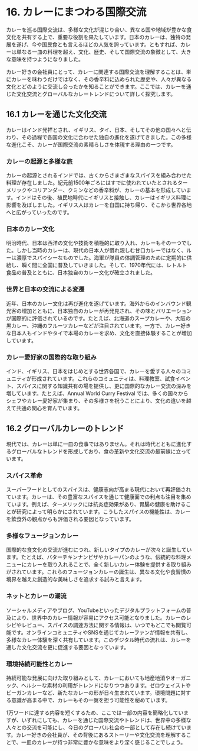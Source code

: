 # 16. カレーにまつわる国際交流

カレーを巡る国際交流は、多様な文化が混じり合い、異なる国や地域が豊かな食文化を共有する上で、重要な役割を果たしています。日本のカレーは、独特の発展を遂げ、今や国民食とも言えるほどの人気を誇っています。ともすれば、カレーは単なる一皿の料理を超え、文化、歴史、そして国際交流の象徴として、大きな意味を持つようになりました。

カレー好きの会社員にとって、カレーに関連する国際交流を理解することは、単にカレーを味わうだけではなく、その香辛料に込められた歴史や、人々が異なる文化とどのように交流し合ったかを知ることができます。ここでは、カレーを通じた文化交流とグローバルなカレートレンドについて詳しく探究します。

## 16.1 カレーを通じた文化交流

カレーはインド発祥とされ、イギリス、タイ、日本、そしてその他の国々へと伝わり、その過程で各国の文化に合わせた独自の進化を遂げてきました。この多様な進化こそ、カレーが国際交流の素晴らしさを体現する理由の一つです。

### カレーの起源と多様な旅

カレーの起源とされるインドでは、古くからさまざまなスパイスを組み合わせた料理が存在しました。紀元前1500年ごろにはすでに使われていたとされるターメリックやコリアンダー、クミンなどの香辛料が、カレーの基本を形成しています。インドはその後、植民地時代にイギリスと接触し、カレーはイギリス料理に影響を及ぼしました。イギリス人はカレーを自国に持ち帰り、そこから世界各地へと広がっていったのです。

### 日本のカレー文化

明治時代、日本は西洋の文化や技術を積極的に取り入れ、カレーもその一つでした。しかし当時のカレーは、現代の日本人が慣れ親しむ甘口カレーではなく、ルーは濃厚でスパイシーなものでした。海軍が隊員の体調管理のために定期的に供給し、瞬く間に全国に普及していきました。そして、1970年代には、レトルト食品の普及とともに、日本独自のカレー文化が確立されました。

### 世界と日本の交流による変遷

近年、日本のカレー文化は再び進化を遂げています。海外からのインバウンド観光客の増加とともに、日本独自のカレーが再発見され、その味とバリエーションが国際的に評価されているのです。たとえば、北海道のスープカレーや、大阪の黒カレー、沖縄のフルーツカレーなどが注目されています。一方で、カレー好きな日本人もインドやタイで本場のカレーを求め、文化を直接体験することが増加しています。

### カレー愛好家の国際的な取り組み

インド、イギリス、日本をはじめとする世界各国で、カレーを愛する人々のコミュニティが形成されています。これらのコミュニティは、料理教室、試食イベント、スパイスに関する知識共有の場を提供し、更に国際的なカレー交流の深みを増しています。たとえば、Annual World Curry Festival では、多くの国々からシェフやカレー愛好家が集まり、その多様さを祝うことにより、文化の違いを越えて共通の関心を育んでいます。

## 16.2 グローバルカレーのトレンド

現代では、カレーは単に一皿の食事ではありません。それは時代とともに進化するグローバルなトレンドを形成しており、食の革新や文化交流の最前線に立っています。

### スパイス革命

スーパーフードとしてのスパイスは、健康志向が高まる現代において再評価されています。カレーは、その豊富なスパイスを通じて健康面での利点も注目を集めています。例えば、ターメリックには抗炎症効果があり、胃腸の健康を助けることが研究によって明らかにされています。こうしたスパイスの機能性は、カレーを飲食外の観点からも評価される要因となっています。

### 多様なフュージョンカレー

国際的な食文化の交流が進むにつれ、新しいタイプのカレーが次々と誕生しています。たとえば、バターチキンナンピザやカレーパンのような、伝統的な料理メニューにカレーを取り入れることで、全く新しいカレー体験を提供する取り組みがされています。これらのフュージョンカレーの誕生は、異なる文化や食習慣の境界を越えた創造的な美味しさを追求する試みと言えます。

### ネットとカレーの潮流

ソーシャルメディアやブログ、YouTubeといったデジタルプラットフォームの普及により、世界中のカレー情報が容易にアクセス可能となりました。カレーのレシピやレビュー、スパイスの調達方法に関する情報は、いつでもどこでも閲覧可能です。オンラインコミュニティやSNSを通じてカレーファンが情報を共有し、多様なカレー体験を深く共有しています。このデジタル時代の流れは、カレーを通した文化交流を更に促進する要因となっています。

### 環境持続可能性とカレー

持続可能な発展に向けた取り組みとして、カレーにおいても地産地消やオーガニック、ヘルシーな素材の利用がトレンドになりつつあります。ゼロウェイストやビーガンカレーなど、新たなカレーの形が日々生まれています。環境問題に対する意識が高まる中で、カレーもその一翼を担う可能性を秘めています。

1万ワードに達する内容を短くするため、ここでは一部の内容を簡略化していますが、いずれにしても、カレーを通じた国際交流やトレンドは、世界中の多様な人々との交流を可能にし、今日のグローバル社会の一部として存在し続けています。カレー好きの会社員が、その背後にあるストーリーや文化交流を理解することで、一皿のカレーが持つ非常に豊かな意味をより深く感じることでしょう。

<!--END_SECTION-->